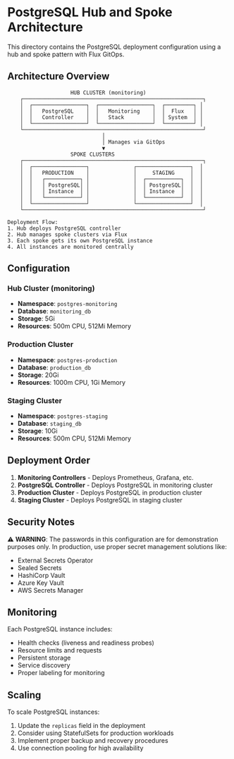 # PostgreSQL Hub and Spoke Architecture

This directory contains the PostgreSQL deployment configuration using a hub and spoke pattern with Flux GitOps.

## Architecture Overview

```
                    HUB CLUSTER (monitoring)
    ┌─────────────────────────────────────────────────────────┐
    │  ┌─────────────────┐  ┌─────────────────┐  ┌─────────┐ │
    │  │   PostgreSQL    │  │   Monitoring    │  │  Flux   │ │
    │  │   Controller    │  │   Stack         │  │ System  │ │
    │  └─────────────────┘  └─────────────────┘  └─────────┘ │
    └─────────────────────────────────────────────────────────┘
                              │
                              │ Manages via GitOps
                              ▼
                    SPOKE CLUSTERS
    ┌─────────────────────────────────────────────────────────┐
    │  ┌─────────────────┐              ┌─────────────────┐  │
    │  │   PRODUCTION    │              │     STAGING     │  │
    │  │   ┌───────────┐ │              │  ┌───────────┐  │  │
    │  │   │ PostgreSQL│ │              │  │ PostgreSQL│  │  │
    │  │   │ Instance  │ │              │  │ Instance  │  │  │
    │  │   └───────────┘ │              │  └───────────┘  │  │
    │  └─────────────────┘              └─────────────────┘  │
    └─────────────────────────────────────────────────────────┘

Deployment Flow:
1. Hub deploys PostgreSQL controller
2. Hub manages spoke clusters via Flux
3. Each spoke gets its own PostgreSQL instance
4. All instances are monitored centrally
```

## Configuration

### Hub Cluster (monitoring)
- **Namespace**: `postgres-monitoring`
- **Database**: `monitoring_db`
- **Storage**: 5Gi
- **Resources**: 500m CPU, 512Mi Memory

### Production Cluster
- **Namespace**: `postgres-production`
- **Database**: `production_db`
- **Storage**: 20Gi
- **Resources**: 1000m CPU, 1Gi Memory

### Staging Cluster
- **Namespace**: `postgres-staging`
- **Database**: `staging_db`
- **Storage**: 10Gi
- **Resources**: 500m CPU, 512Mi Memory

## Deployment Order

1. **Monitoring Controllers** - Deploys Prometheus, Grafana, etc.
2. **PostgreSQL Controller** - Deploys PostgreSQL in monitoring cluster
3. **Production Cluster** - Deploys PostgreSQL in production cluster
4. **Staging Cluster** - Deploys PostgreSQL in staging cluster

## Security Notes

⚠️ **WARNING**: The passwords in this configuration are for demonstration purposes only. In production, use proper secret management solutions like:

- External Secrets Operator
- Sealed Secrets
- HashiCorp Vault
- Azure Key Vault
- AWS Secrets Manager

## Monitoring

Each PostgreSQL instance includes:
- Health checks (liveness and readiness probes)
- Resource limits and requests
- Persistent storage
- Service discovery
- Proper labeling for monitoring

## Scaling

To scale PostgreSQL instances:
1. Update the `replicas` field in the deployment
2. Consider using StatefulSets for production workloads
3. Implement proper backup and recovery procedures
4. Use connection pooling for high availability
